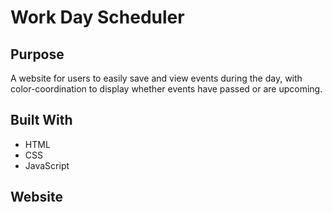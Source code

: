 # Work Day Scheduler

## Purpose
A website for users to easily save and view events during the day, with color-coordination to display whether events have passed or are upcoming.

## Built With
* HTML
* CSS
* JavaScript

## Website